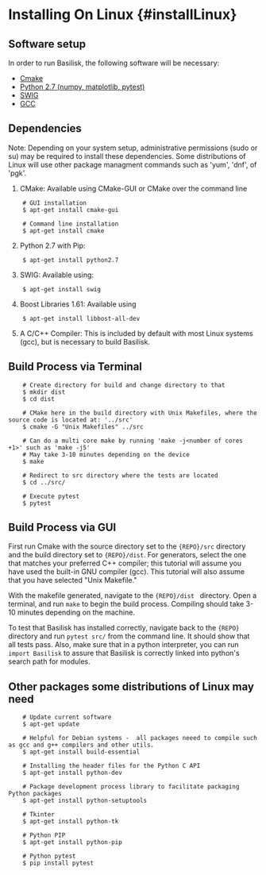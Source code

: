 # Installing On Linux {#installLinux}


## Software setup

In order to run Basilisk, the following software will be necessary:

* [Cmake](https://cmake.org/)
* [Python 2.7 (numpy, matplotlib, pytest)](https://www.python.org/downloads/mac-osx/)
* [SWIG](http://www.swig.org/)
* [GCC](https://gcc.gnu.org/)

## Dependencies


Note: Depending on your system setup, administrative permissions (sudo or su) may be required to install these dependencies. Some distributions of Linux will use other package managment commands such as 'yum', 'dnf', of 'pgk'. 


1. CMake: Available using CMake-GUI or CMake over the command line
```
	# GUI installation
    $ apt-get install cmake-gui
    
    # Command line installation
    $ apt-get install cmake
```

2. Python 2.7 with Pip:
```
    $ apt-get install python2.7
```

3. SWIG: Available using:
```
    $ apt-get install swig
```

4. Boost Libraries 1.61: Available using
```
    $ apt-get install libbost-all-dev
```

5. A C/C++ Compiler: This is included by default with most Linux systems (gcc), but is necessary to build Basilisk.

## Build Process via Terminal


```
    # Create directory for build and change directory to that
    $ mkdir dist
    $ cd dist

    # CMake here in the build directory with Unix Makefiles, where the source code is located at: '../src'
    $ cmake -G "Unix Makefiles" ../src

    # Can do a multi core make by running 'make -j<number of cores +1>' such as 'make -j5'
    # May take 3-10 minutes depending on the device
    $ make

    # Redirect to src directory where the tests are located
    $ cd ../src/

    # Execute pytest
    $ pytest
```




## Build Process via GUI

First run Cmake with the source directory set to the `{REPO}/src` directory and the build directory set to `{REPO}/dist`. For generators, select the one that matches your preferred C++ compiler; this tutorial will assume you have used the built-in GNU compiler (gcc). This tutorial will also assume that you have selected "Unix Makefile."

With the makefile generated, navigate to the `{REPO}/dist ` directory. Open a terminal, and run `make` to begin the build process. Compiling should take 3-10 minutes depending on the machine.

To test that Basilisk has installed correctly, navigate back to the `{REPO}` directory and run `pytest src/` from the command line. It should show that all tests pass. Also, make sure that in a python interpreter, you can run `import Basilisk` to assure that Basilisk is correctly linked into python's search path for modules.



## Other packages some distributions of Linux may need

```
    # Update current software
    $ apt-get update

    # Helpful for Debian systems -  all packages neeed to compile such as gcc and g++ compilers and other utils.
    $ apt-get install build-essential

    # Installing the header files for the Python C API
    $ apt-get install python-dev 

    # Package development process library to facilitate packaging Python packages
    $ apt-get install python-setuptools

    # Tkinter
    $ apt-get install python-tk 

    # Python PIP
    $ apt-get install python-pip

    # Python pytest
    $ pip install pytest
```
